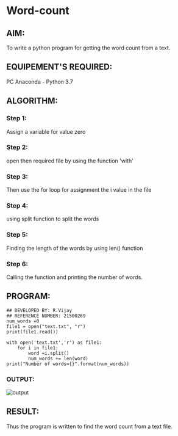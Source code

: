 # Word-count
## AIM:
To write a python program for getting the word count from a text.
## EQUIPEMENT'S REQUIRED: 
PC
Anaconda - Python 3.7
## ALGORITHM: 
### Step 1:
Assign a variable for value zero

### Step 2: 
open then required file by using the function 'with'
 
### Step 3: 
Then use the for loop for assignment the i value in the file

### Step 4:  
using split function to split the words

### Step 5: 
Finding the length of the words by using len() function

### Step 6: 
Calling the function and printing the number of words.

## PROGRAM:
~~~
## DEVELOPED BY: R.Vijay
## REFERENCE NUMBER: 21500269
num_words =0
file1 = open("text.txt", "r")
print(file1.read())

with open('text.txt','r') as file1:
    for i in file1:
        word =i.split()
        num_words += len(word)
print("Number of words={}".format(num_words))
~~~

### OUTPUT:
![output]()



## RESULT:
Thus the program is written to find the word count from a text file.
